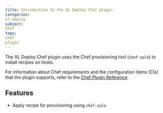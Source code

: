 ```yaml
---
title: Introduction to the XL Deploy Chef plugin
categories:
xl-deploy
subject:
Chef
tags:
chef
plugin
---
```


The XL Deploy Chef plugin uses the Chef provisioning tool (`chef-solo`) to install recipes on hosts.

For information about Chef requirements and the configuration items (CIs) that the plugin supports, refer to the [Chef Plugin Reference](/xl-deploy-xld-chef-plugin/latest/chefPluginManual.html).

## Features

* Apply recipe for provisioning using `chef-solo`
